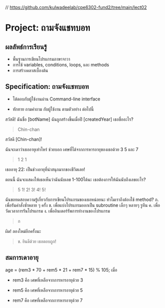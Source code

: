 // https://github.com/kulwadeelab/cpe6302-fund2/tree/main/lect02

# Project: ถามจังแชทบอท

## ผลลัพธ์การเรียนรู้

* พื้นฐานการเขียนโปรแกรมภาษาจาวา
* การใช้ variables, conditions, loops, และ methods
* การสร้างคลาสเบื้องต้น

## Specification: ถามจังแชทบอท

* โต้ตอบกับผู้ใช้งานผ่าน Command-line interface

* ทักทาย ถามคำถาม กับผู้ใช้งาน ตามตัวอย่าง ต่อไปนี้


สวัสดี! ฉันชื่อ [botName] 
ฉันถูกสร้างขึ้นเมื่อปี [createdYear]
เธอชื่ออะไร?
> Chin-chan

สวัสดี [Chin-chan]! 

ฉันจะเดาว่าเธออายุเท่าไหร่
ช่วยบอก เศษที่ได้จากการหารอายุของเธอด้วย 3 5 และ 7
> 1
> 2 
> 1

เธออายุ 22: เป็นช่วงอายุที่น่าสนุกมากของชีวิตเลย!

ตอนนี้ ฉันจะแสดงให้เธอเห็นว่าฉันนับเลข 1-100ได้นะ 
เธอต้องการให้ฉันนับถึงเลขอะไร?
> 5
1!
2!
3!
4!
5!

ฉันขอทดสอบความรู้เกี่ยวกับการเขียนโปรแกรมของเธอหน่อยนะ
ทำไมเราถึงต้องใช้ method?
ก. เพื่อรันคำสั่งซ้ำหลาย ๆ ครั้ง
ข. เพื่อแบ่งโปรแกรมออกเป็น subroutine เล็กๆ หลายๆ รูทีน
ค. เพื่อวัดเวลาการรันโปรแกรม
ง. เพื่ออินเตอร์รัพการทำงานของโปรแกรม
> ก

ผิด! ลองใหม่อีกครั้งนะ
> ข.
ยินดีด้วย เธอตอบถูก!

## สมการเดาอายุ
age = (rem3 * 70 + rem5 * 21 + rem7 * 15) % 105;
เมื่อ 

- rem3 คือ เศษที่เหลือจากการหารอายุด้วย 3

- rem5 คือ เศษที่เหลือจากการหารอายุด้วย 5

- rem7 คือ เศษที่เหลือจากการหารอายุด้วย 7

